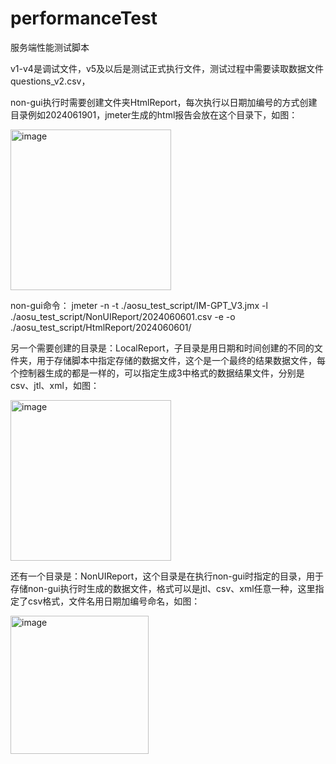 # performanceTest
服务端性能测试脚本

v1-v4是调试文件，v5及以后是测试正式执行文件，测试过程中需要读取数据文件questions_v2.csv，

non-gui执行时需要创建文件夹HtmlReport，每次执行以日期加编号的方式创建目录例如2024061901，jmeter生成的html报告会放在这个目录下，如图：

<img width="257" alt="image" src="https://github.com/user-attachments/assets/9d219dfa-5ce0-4fbe-b72a-c493427c3ef8">

non-gui命令：
jmeter -n -t ./aosu_test_script/IM-GPT_V3.jmx -l ./aosu_test_script/NonUIReport/2024060601.csv -e -o ./aosu_test_script/HtmlReport/2024060601/

另一个需要创建的目录是：LocalReport，子目录是用日期和时间创建的不同的文件夹，用于存储脚本中指定存储的数据文件，这个是一个最终的结果数据文件，每个控制器生成的都是一样的，可以指定生成3中格式的数据结果文件，分别是csv、jtl、xml，如图：

<img width="257" alt="image" src="https://github.com/user-attachments/assets/578c15b7-2154-4ed1-b24f-980a1d99f0d6">

还有一个目录是：NonUIReport，这个目录是在执行non-gui时指定的目录，用于存储non-gui执行时生成的数据文件，格式可以是jtl、csv、xml任意一种，这里指定了csv格式，文件名用日期加编号命名，如图：

<img width="221" alt="image" src="https://github.com/user-attachments/assets/13fd7dc4-f1c2-4087-9e63-9d3ea5ff14f6">

